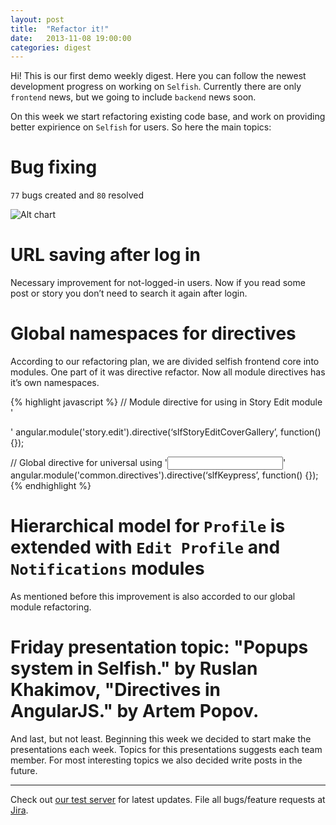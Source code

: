 ```yaml
---
layout: post
title:  "Refactor it!"
date:   2013-11-08 19:00:00
categories: digest
---
```


Hi! This is our first demo weekly digest. Here you can follow the newest development progress on working on `Selfish`. Currently there are only `frontend` news, but we going to include `backend` news soon.

On this week we start refactoring existing code base, and work on providing better expirience on `Selfish` for users. So here the main topics:

# Bug fixing

`77` bugs created and `80` resolved

![Alt chart](http://i7.minus.com/iQBSBYknM7TpS.png)

# URL saving after log in
Necessary improvement for not-logged-in users. Now if you read some post or story you don’t need to search it again after login.

# Global namespaces for directives
According to our refactoring plan, we are divided selfish frontend core into modules. One part of it was directive refactor. Now all module directives has it’s own namespaces.

{% highlight javascript %}
// Module directive for using in Story Edit module
'<div slf-story-edit-cover-gallery></div>'
angular.module('story.edit').directive(‘slfStoryEditCoverGallery’, function() {});

// Global directive for universal using
'<input type=”text” slf-story-edit-cover-gallery>'
angular.module('common.directives').directive(‘slfKeypress’, function() {});
{% endhighlight %}
<br />


# Hierarchical model for `Profile` is extended with `Edit Profile` and `Notifications` modules 

As mentioned before this improvement is also accorded to our global module refactoring.

# Friday presentation topic: "Popups system in Selfish." by Ruslan Khakimov, "Directives in AngularJS." by Artem Popov.
And last, but not least. Beginning this week we decided to start make the presentations each week. Topics for this presentations suggests each team member. For most interesting topics we also decided write posts in the future.

* * *
Check out [our test server][test] for latest updates. File all bugs/feature requests at [Jira][jira].

[jira]: http://jira.frumatic.com/
[test]: http://test.selfish.frumatic.com

